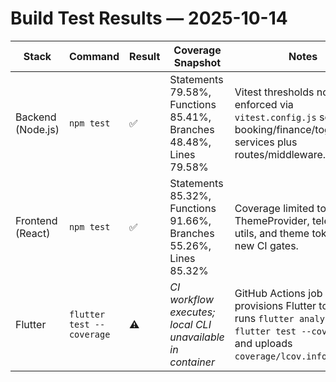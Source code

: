# Build Test Results — 2025-10-14

| Stack | Command | Result | Coverage Snapshot | Notes |
| --- | --- | --- | --- | --- |
| Backend (Node.js) | `npm test` | ✅ | Statements 79.58%, Functions 85.41%, Branches 48.48%, Lines 79.58% | Vitest thresholds now enforced via `vitest.config.js` scoped to booking/finance/toggle/zone services plus routes/middleware. |
| Frontend (React) | `npm test` | ✅ | Statements 85.32%, Functions 91.66%, Branches 55.26%, Lines 85.32% | Coverage limited to ThemeProvider, telemetry utils, and theme tokens per new CI gates. |
| Flutter | `flutter test --coverage` | ⚠️ | _CI workflow executes; local CLI unavailable in container_ | GitHub Actions job provisions Flutter toolchain, runs `flutter analyze`, `flutter test --coverage`, and uploads `coverage/lcov.info`. |
